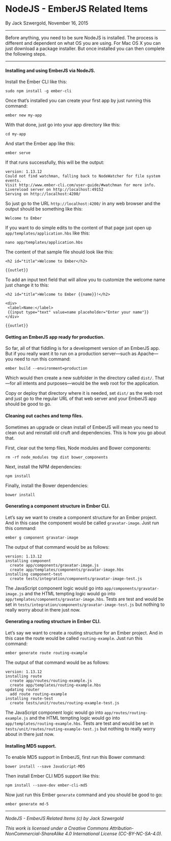 # NodeJS - EmberJS Related Items

By Jack Szwergold, November 16, 2015

***

Before anything, you need to be sure NodeJS is installed. The process is different and dependent on what OS you are using. For Mac OS X you can just download a package installer. But once installed you can then complete the following steps.

***

#### Installing and using EmberJS via NodeJS.

Install the Ember CLI like this:

    sudo npm install -g ember-cli

Once that’s installed you can create your first app by just running this command:

    ember new my-app

With that done, just go into your app directory like this:

    cd my-app

And start the Ember app like this:

    ember serve

If that runs successfully, this will be the output:

	version: 1.13.12
	Could not find watchman, falling back to NodeWatcher for file system events.
	Visit http://www.ember-cli.com/user-guide/#watchman for more info.
	Livereload server on http://localhost:49152
	Serving on http://localhost:4200/

So just go to the URL `http://localhost:4200/` in any web browser and the output should be something like this:

    Welcome to Ember

If you want to do simple edits to the content of that page just open up `app/templates/application.hbs` like this:

    nano app/templates/application.hbs

The content of that sample file should look like this:

	<h2 id="title">Welcome to Ember</h2>
	
	{{outlet}}

To add an input text field that will allow you to customize the welcome name just change it to this:

	<h2 id="title">Welcome to Ember {{name}}!</h2>
	
	<div>
	 <label>Name:</label>
	 {{input type="text" value=name placeholder="Enter your name"}}
	</div>
	
	{{outlet}}

#### Getting an EmberJS app ready for production.

So far, all of that fiddling is for a development version of an EmberJS app. But if you really want it to run on a production server—such as Apache—you need to run this command:

    ember build --environment=production

Which would then create a new subfolder in the directory called `dist/`. That—for all intents and purposes—would be the web root for the application.

Copy or deploy that directory where it is needed, set `dist/` as the web root and just go to the regular URL of that web server and your EmberJS app should be good to go.

#### Cleaning out caches and temp files.

Sometimes an upgrade or clean install of EmberJS will mean you need to clean out and reinstall old cruft and dependencies. This is how you go about that.

First, clear out the temp files, Node modules and Bower components:

    rm -rf node_modules tmp dist bower_components

Next, install the NPM dependencies:

    npm install

Finally, install the Bower dependencies:

    bower install

#### Generating a component structure in Ember CLI.

Let’s say we want to create a component structure for an Ember project. And in this case the component would be called `gravatar-image`. Just run this command:

    ember g component gravatar-image

The output of that command would be as follows:

	version: 1.13.12
	installing component
	  create app/components/gravatar-image.js
	  create app/templates/components/gravatar-image.hbs
	installing component-test
	  create tests/integration/components/gravatar-image-test.js

The JavaScript component logic would go into `app/components/gravatar-image.js` and the HTML tempting logic would go into `app/templates/components/gravatar-image.hbs`. Tests are test and would be set in `tests/integration/components/gravatar-image-test.js` but nothing to really worry about in there just now.

#### Generating a routing structure in Ember CLI.

Let’s say we want to create a routing structure for an Ember project. And in this case the route would be called `routing-example`. Just run this command:

    ember generate route routing-example

The output of that command would be as follows:

	version: 1.13.12
	installing route
	  create app/routes/routing-example.js
	  create app/templates/routing-example.hbs
	updating router
	  add route routing-example
	installing route-test
	  create tests/unit/routes/routing-example-test.js

The JavaScript component logic would go into `app/routes/routing-example.js` and the HTML tempting logic would go into `app/templates/routing-example.hbs`. Tests are test and would be set in `tests/unit/routes/routing-example-test.js` but nothing to really worry about in there just now.

#### Installing MD5 support.

To enable MD5 support in EmberJS, first run this Bower command:

    bower install --save JavaScript-MD5

Then install Ember CLI MD5 support like this:

    npm install --save-dev ember-cli-md5

Now just run this Ember `generate` command and you should be good to go:

    ember generate md-5

***

*NodeJS - EmberJS Related Items (c) by Jack Szwergold*

*This work is licensed under a Creative Commons Attribution-NonCommercial-ShareAlike 4.0 International License (CC-BY-NC-SA-4.0).*